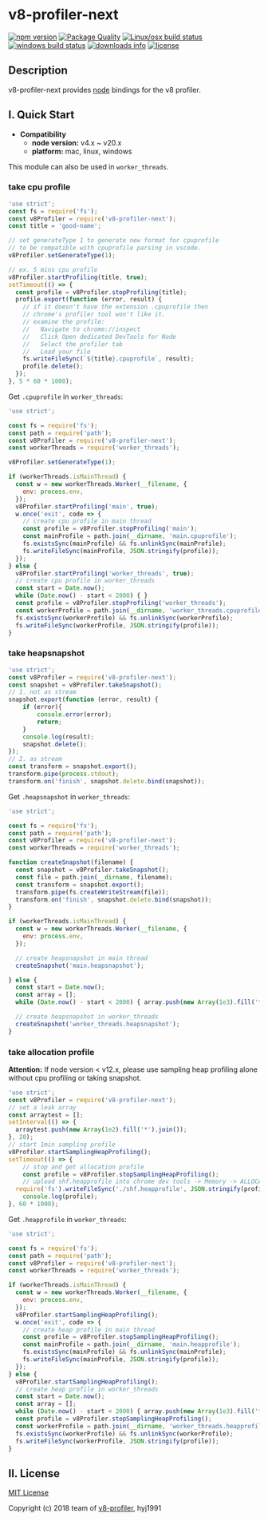 # v8-profiler-next

[![npm version](https://img.shields.io/npm/v/v8-profiler-next/latest.svg)](https://www.npmjs.com/package/v8-profiler-next)
[![Package Quality](http://npm.packagequality.com/shield/v8-profiler-next.svg)](http://packagequality.com/#?package=v8-profiler-next)
[![Linux/osx build status](https://github.com/hyj1991/v8-profiler-next/workflows/Continuous%20integration/badge.svg?branch=master)](https://github.com/hyj1991/v8-profiler-next/actions?query=branch%3Amaster)
[![windows build status](https://ci.appveyor.com/api/projects/status/vp54r2t137iirntf?svg=true)](https://ci.appveyor.com/project/hyj1991/v8-profiler-next)
[![downloads info](https://img.shields.io/npm/dm/v8-profiler-next.svg)](https://www.npmjs.com/package/v8-profiler-next)
[![license](https://img.shields.io/npm/l/v8-profiler-next.svg)](LICENSE)

## Description

v8-profiler-next provides [node](http://github.com/nodejs/node) bindings for the v8 profiler.

## I. Quick Start

* **Compatibility**
  * **node version:** v4.x ~ v20.x
  * **platform:** mac, linux, windows

This module can also be used in `worker_threads`.

### take cpu profile

```js
'use strict';
const fs = require('fs');
const v8Profiler = require('v8-profiler-next');
const title = 'good-name';

// set generateType 1 to generate new format for cpuprofile
// to be compatible with cpuprofile parsing in vscode.
v8Profiler.setGenerateType(1);

// ex. 5 mins cpu profile
v8Profiler.startProfiling(title, true);
setTimeout(() => {
  const profile = v8Profiler.stopProfiling(title);
  profile.export(function (error, result) {
    // if it doesn't have the extension .cpuprofile then
    // chrome's profiler tool won't like it.
    // examine the profile:
    //   Navigate to chrome://inspect
    //   Click Open dedicated DevTools for Node
    //   Select the profiler tab
    //   Load your file
    fs.writeFileSync(`${title}.cpuprofile`, result);
    profile.delete();
  });
}, 5 * 60 * 1000);
```

Get `.cpuprofile` in `worker_threads`:

```js
'use strict';

const fs = require('fs');
const path = require('path');
const v8Profiler = require('v8-profiler-next');
const workerThreads = require('worker_threads');

v8Profiler.setGenerateType(1);

if (workerThreads.isMainThread) {
  const w = new workerThreads.Worker(__filename, {
    env: process.env,
  });
  v8Profiler.startProfiling('main', true);
  w.once('exit', code => {
    // create cpu profile in main thread
    const profile = v8Profiler.stopProfiling('main');
    const mainProfile = path.join(__dirname, 'main.cpuprofile');
    fs.existsSync(mainProfile) && fs.unlinkSync(mainProfile);
    fs.writeFileSync(mainProfile, JSON.stringify(profile));
  });
} else {
  v8Profiler.startProfiling('worker_threads', true);
  // create cpu profile in worker_threads
  const start = Date.now();
  while (Date.now() - start < 2000) { }
  const profile = v8Profiler.stopProfiling('worker_threads');
  const workerProfile = path.join(__dirname, 'worker_threads.cpuprofile');
  fs.existsSync(workerProfile) && fs.unlinkSync(workerProfile);
  fs.writeFileSync(workerProfile, JSON.stringify(profile));
}
```

### take heapsnapshot

```js
'use strict';
const v8Profiler = require('v8-profiler-next');
const snapshot = v8Profiler.takeSnapshot();
// 1. not as stream
snapshot.export(function (error, result) {
	if (error){
		console.error(error);
		return;
	}
	console.log(result);
	snapshot.delete();
});
// 2. as stream
const transform = snapshot.export();
transform.pipe(process.stdout);
transform.on('finish', snapshot.delete.bind(snapshot));
```

Get `.heapsnapshot` in `worker_threads`:

```js
'use strict';

const fs = require('fs');
const path = require('path');
const v8Profiler = require('v8-profiler-next');
const workerThreads = require('worker_threads');

function createSnapshot(filename) {
  const snapshot = v8Profiler.takeSnapshot();
  const file = path.join(__dirname, filename);
  const transform = snapshot.export();
  transform.pipe(fs.createWriteStream(file));
  transform.on('finish', snapshot.delete.bind(snapshot));
}

if (workerThreads.isMainThread) {
  const w = new workerThreads.Worker(__filename, {
    env: process.env,
  });

  // create heapsnapshot in main thread
  createSnapshot('main.heapsnapshot');

} else {
  const start = Date.now();
  const array = [];
  while (Date.now() - start < 2000) { array.push(new Array(1e3).fill('*')); }

  // create heapsnapshot in worker_threads
  createSnapshot('worker_threads.heapsnapshot');
}
```

### take allocation profile

**Attention:** If node version < v12.x, please use sampling heap profiling alone without cpu profiling or taking snapshot.

```js
'use strict';
const v8Profiler = require('v8-profiler-next');
// set a leak array
const arraytest = [];
setInterval(() => {
  arraytest.push(new Array(1e2).fill('*').join());
}, 20);
// start 1min sampling profile
v8Profiler.startSamplingHeapProfiling();
setTimeout(() => {
	// stop and get allocation profile
	const profile = v8Profiler.stopSamplingHeapProfiling();
	// upload shf.heapprofile into chrome dev tools -> Memory -> ALLOCATION PRODILES
  require('fs').writeFileSync('./shf.heapprofile', JSON.stringify(profile));
	console.log(profile);
}, 60 * 1000);
```

Get `.heapprofile` in `worker_threads`:

```js
'use strict';

const fs = require('fs');
const path = require('path');
const v8Profiler = require('v8-profiler-next');
const workerThreads = require('worker_threads');

if (workerThreads.isMainThread) {
  const w = new workerThreads.Worker(__filename, {
    env: process.env,
  });
  v8Profiler.startSamplingHeapProfiling();
  w.once('exit', code => {
    // create heap profile in main thread
    const profile = v8Profiler.stopSamplingHeapProfiling();
    const mainProfile = path.join(__dirname, 'main.heapprofile');
    fs.existsSync(mainProfile) && fs.unlinkSync(mainProfile);
    fs.writeFileSync(mainProfile, JSON.stringify(profile));
  });
} else {
  v8Profiler.startSamplingHeapProfiling();
  // create heap profile in worker_threads
  const start = Date.now();
  const array = [];
  while (Date.now() - start < 2000) { array.push(new Array(1e3).fill('*')); }
  const profile = v8Profiler.stopSamplingHeapProfiling();
  const workerProfile = path.join(__dirname, 'worker_threads.heapprofile');
  fs.existsSync(workerProfile) && fs.unlinkSync(workerProfile);
  fs.writeFileSync(workerProfile, JSON.stringify(profile));
}
```

## II. License

[MIT License](LICENSE)

Copyright (c) 2018 team of [v8-profiler](github.com/node-inspector/v8-profiler), hyj1991
